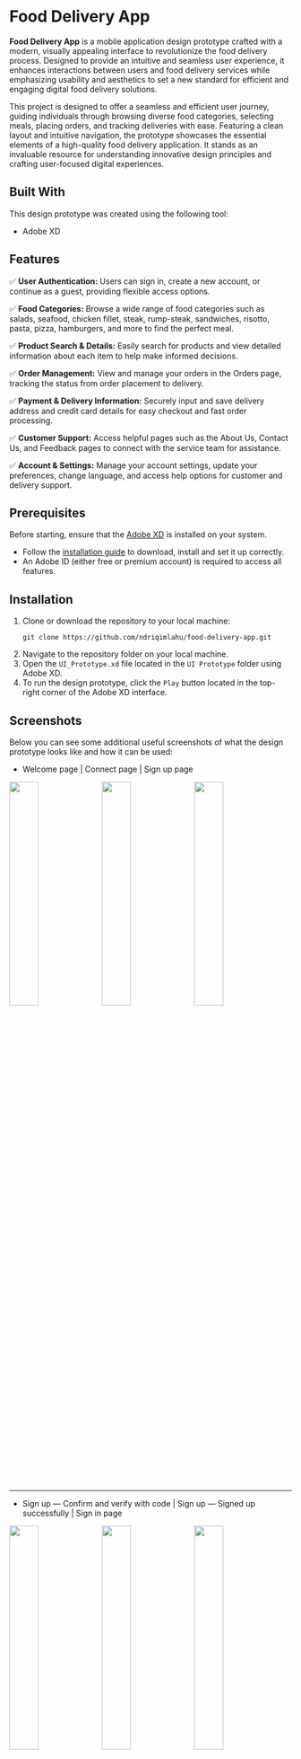 # Food Delivery App

**Food Delivery App** is a mobile application design prototype crafted with a modern, visually appealing interface to revolutionize the food delivery process. Designed to provide an intuitive and seamless user experience, it enhances interactions between users and food delivery services while emphasizing usability and aesthetics to set a new standard for efficient and engaging digital food delivery solutions.

This project is designed to offer a seamless and efficient user journey, guiding individuals through browsing diverse food categories, selecting meals, placing orders, and tracking deliveries with ease. Featuring a clean layout and intuitive navigation, the prototype showcases the essential elements of a high-quality food delivery application. It stands as an invaluable resource for understanding innovative design principles and crafting user-focused digital experiences.

## Built With

This design prototype was created using the following tool:
* Adobe XD

## Features

✅ **User Authentication:** Users can sign in, create a new account, or continue as a guest, providing flexible access options.

✅ **Food Categories:** Browse a wide range of food categories such as salads, seafood, chicken fillet, steak, rump-steak, sandwiches, risotto, pasta, pizza, hamburgers, and more to find the perfect meal.

✅ **Product Search & Details:** Easily search for products and view detailed information about each item to help make informed decisions.

✅ **Order Management:** View and manage your orders in the Orders page, tracking the status from order placement to delivery.

✅ **Payment & Delivery Information:** Securely input and save delivery address and credit card details for easy checkout and fast order processing.

✅ **Customer Support:** Access helpful pages such as the About Us, Contact Us, and Feedback pages to connect with the service team for assistance.

✅ **Account & Settings:** Manage your account settings, update your preferences, change language, and access help options for customer and delivery support.

## Prerequisites

Before starting, ensure that the [Adobe XD](https://www.adobe.com/products/xd.html) is installed on your system.
- Follow the [installation guide](https://helpx.adobe.com/support/xd.html#troubleshooting) to download, install and set it up correctly.
- An Adobe ID (either free or premium account) is required to access all features.

## Installation

1. Clone or download the repository to your local machine:
   ```
   git clone https://github.com/ndriqimlahu/food-delivery-app.git
   ```
2. Navigate to the repository folder on your local machine.
3. Open the `UI_Prototype.xd` file located in the `UI Prototype` folder using Adobe XD.
4. To run the design prototype, click the `Play` button located in the top-right corner of the Adobe XD interface.

## Screenshots

Below you can see some additional useful screenshots of what the design prototype looks like and how it can be used:

* Welcome page | Connect page | Sign up page
<div>
  <img src="https://raw.githubusercontent.com/ndriqimlahu/food-delivery-app/main/Preview/01-Welcome%20-%20Page.png" align="top" width="32%" height="auto">
  <img src="https://raw.githubusercontent.com/ndriqimlahu/food-delivery-app/main/Preview/02-Connect%20-%20Page.png" align="top" width="32%" height="auto">
  <img src="https://raw.githubusercontent.com/ndriqimlahu/food-delivery-app/main/Preview/03.1-Sign%20up%20-%20Page.png" align="top" width="32%" height="auto">
  <hr>
</div>

* Sign up — Confirm and verify with code | Sign up — Signed up successfully | Sign in page
<div>
  <img src="https://raw.githubusercontent.com/ndriqimlahu/food-delivery-app/main/Preview/03.2-Sign%20up%20-%20Confirm%20%26%20Verify.png" align="top" width="32%" height="auto">
  <img src="https://raw.githubusercontent.com/ndriqimlahu/food-delivery-app/main/Preview/03.3-Sign%20up%20-%20Done.png" align="top" width="32%" height="auto">
  <img src="https://raw.githubusercontent.com/ndriqimlahu/food-delivery-app/main/Preview/03.4-Sign%20in%20-%20Page.png" align="top" width="32%" height="auto">
  <hr>
</div>

* Sign in — Signed in successfully | Guest page | Guest — Connected as guest successfully
<div>
  <img src="https://raw.githubusercontent.com/ndriqimlahu/food-delivery-app/main/Preview/03.5-Sign%20in%20-%20Done.png" align="top" width="32%" height="auto">
  <img src="https://raw.githubusercontent.com/ndriqimlahu/food-delivery-app/main/Preview/03.6-Guest%20-%20Page.png" align="top" width="32%" height="auto">
  <img src="https://raw.githubusercontent.com/ndriqimlahu/food-delivery-app/main/Preview/03.7-Guest%20-%20Done.png" align="top" width="32%" height="auto">
  <hr>
</div>

* Home page | Search Products page | Food Categories page
<div>
  <img src="https://raw.githubusercontent.com/ndriqimlahu/food-delivery-app/main/Preview/04-Home%20-%20Page.png" align="top" width="32%" height="auto">
  <img src="https://raw.githubusercontent.com/ndriqimlahu/food-delivery-app/main/Preview/05-Search%20Products%20-%20Page.png" align="top" width="32%" height="auto">
  <img src="https://raw.githubusercontent.com/ndriqimlahu/food-delivery-app/main/Preview/06.1-Food%20Categories%20-%20Page.png" align="top" width="32%" height="auto">
  <hr>
</div>

* Products List — Salads | Seafood | Chicken fillet
<div>
  <img src="https://raw.githubusercontent.com/ndriqimlahu/food-delivery-app/main/Preview/06.2-Products%20List%20-%20Salads.png" align="top" width="32%" height="auto">
  <img src="https://raw.githubusercontent.com/ndriqimlahu/food-delivery-app/main/Preview/06.4-Products%20List%20-%20Seafood.png" align="top" width="32%" height="auto">
  <img src="https://raw.githubusercontent.com/ndriqimlahu/food-delivery-app/main/Preview/06.6-Products%20List%20-%20Chicken%20fillet.png" align="top" width="32%" height="auto">
  <hr>
</div>

* Products List — Steak | Rump steak | Sandwich
<div>
  <img src="https://raw.githubusercontent.com/ndriqimlahu/food-delivery-app/main/Preview/06.8-Products%20List%20-%20Steak.png" align="top" width="32%" height="auto">
  <img src="https://raw.githubusercontent.com/ndriqimlahu/food-delivery-app/main/Preview/06.10-Products%20List%20-%20Rump%20steak.png" align="top" width="32%" height="auto">
  <img src="https://raw.githubusercontent.com/ndriqimlahu/food-delivery-app/main/Preview/06.12-Products%20List%20-%20Sandwich.png" align="top" width="32%" height="auto">
  <hr>
</div>

* Products List — Risotto | Pasta | Pizza
<div>
  <img src="https://raw.githubusercontent.com/ndriqimlahu/food-delivery-app/main/Preview/06.14-Products%20List%20-%20Risotto.png" align="top" width="32%" height="auto">
  <img src="https://raw.githubusercontent.com/ndriqimlahu/food-delivery-app/main/Preview/06.16-Products%20List%20-%20Pasta.png" align="top" width="32%" height="auto">
  <img src="https://raw.githubusercontent.com/ndriqimlahu/food-delivery-app/main/Preview/06.18-Products%20List%20-%20Pizza.png" align="top" width="32%" height="auto">
  <hr>
</div>

* Products List — Hamburger | Product Details page | Orders page
<div>
  <img src="https://raw.githubusercontent.com/ndriqimlahu/food-delivery-app/main/Preview/06.20-Products%20List%20-%20Hamburger.png" align="top" width="32%" height="auto">
  <img src="https://raw.githubusercontent.com/ndriqimlahu/food-delivery-app/main/Preview/07.2-Product%20Details%20-%20Page%20%E2%80%93%20Offerings.png" align="top" width="32%" height="auto">
  <img src="https://raw.githubusercontent.com/ndriqimlahu/food-delivery-app/main/Preview/06.22-Orders%20-%20Page%20%E2%80%93%20Product.png" align="top" width="32%" height="auto">
  <hr>
</div>

* Payment Method — Delivery Address | Payment Method — Credit Card | Purchase Product page
<div>
  <img src="https://raw.githubusercontent.com/ndriqimlahu/food-delivery-app/main/Preview/06.23-Payment%20Method%20-%20Delivery%20Address%20%E2%80%93%20Product.png" align="top" width="32%" height="auto">
  <img src="https://raw.githubusercontent.com/ndriqimlahu/food-delivery-app/main/Preview/06.24-Payment%20Method%20-%20Credit%20Card%20%E2%80%93%20Product.png" align="top" width="32%" height="auto">
  <img src="https://raw.githubusercontent.com/ndriqimlahu/food-delivery-app/main/Preview/06.25-Purchase%20of%20Product%20-%20Page.png" align="top" width="32%" height="auto">
  <hr>
</div>

* Offerings page | About Us page | Contact Us page
<div>
  <img src="https://raw.githubusercontent.com/ndriqimlahu/food-delivery-app/main/Preview/07.1-Offerings%20-%20Page.png" align="top" width="32%" height="auto">
  <img src="https://raw.githubusercontent.com/ndriqimlahu/food-delivery-app/main/Preview/08-About%20Us%20-%20Page.png" align="top" width="32%" height="auto">
  <img src="https://raw.githubusercontent.com/ndriqimlahu/food-delivery-app/main/Preview/09.1-Contact%20Us%20-%20Page.png" align="top" width="32%" height="auto">
  <hr>
</div>

* Contact Us — Contact types | Feedback page | Feedback — Feedback sent successfully
<div>
  <img src="https://raw.githubusercontent.com/ndriqimlahu/food-delivery-app/main/Preview/09.2-Contact%20Us%20-%20Type%20of%20Contacts.png" align="top" width="32%" height="auto">
  <img src="https://raw.githubusercontent.com/ndriqimlahu/food-delivery-app/main/Preview/10.1-Feedback%20-%20Page.png" align="top" width="32%" height="auto">
  <img src="https://raw.githubusercontent.com/ndriqimlahu/food-delivery-app/main/Preview/10.2-Feedback%20-%20Sent.png" align="top" width="32%" height="auto">
  <hr>
</div>

* Account page | Account — Changes made successfully | Orders page
<div>
  <img src="https://raw.githubusercontent.com/ndriqimlahu/food-delivery-app/main/Preview/11.1-Account%20-%20Page.png" align="top" width="32%" height="auto">
  <img src="https://raw.githubusercontent.com/ndriqimlahu/food-delivery-app/main/Preview/11.4-Account%20-%20Change.png" align="top" width="32%" height="auto">
  <img src="https://raw.githubusercontent.com/ndriqimlahu/food-delivery-app/main/Preview/12-Orders%20-%20Page.png" align="top" width="32%" height="auto">
  <hr>
</div>

* Settings page | Settings — Change Language | Settings — About App
<div>
  <img src="https://raw.githubusercontent.com/ndriqimlahu/food-delivery-app/main/Preview/13.1-Settings%20-%20Page.png" align="top" width="32%" height="auto">
  <img src="https://raw.githubusercontent.com/ndriqimlahu/food-delivery-app/main/Preview/13.2-Settings%20-%20Change%20Language.png" align="top" width="32%" height="auto">
  <img src="https://raw.githubusercontent.com/ndriqimlahu/food-delivery-app/main/Preview/13.3-Settings%20-%20About%20App.png" align="top" width="32%" height="auto">
  <hr>
</div>

* Settings — Help | Settings — Signed out
<div>
  <img src="https://raw.githubusercontent.com/ndriqimlahu/food-delivery-app/main/Preview/13.4-Settings%20-%20Help.png" align="top" width="32%" height="auto">
  <img src="https://raw.githubusercontent.com/ndriqimlahu/food-delivery-app/main/Preview/13.5-Settings%20-%20Sign%20out.png" align="top" width="32%" height="auto">
  <hr>
</div>

* Artboards — All pages
<img src="https://raw.githubusercontent.com/ndriqimlahu/food-delivery-app/main/Preview/14-Food%20Delivery%20App%20-%20Artboards%20AIO.png" align="top" width="96%" height="auto">

## Support

If you find this project useful, please consider giving it a star!
